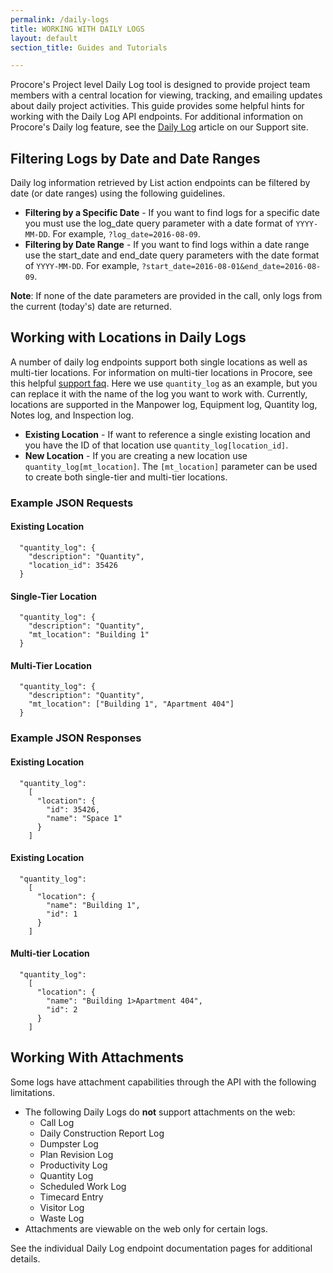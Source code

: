 ```yaml
---
permalink: /daily-logs
title: WORKING WITH DAILY LOGS
layout: default
section_title: Guides and Tutorials

---
```


Procore's Project level Daily Log tool is designed to provide project team members with a central location for viewing, tracking, and emailing updates about daily project activities.
This guide provides some helpful hints for working with the Daily Log API endpoints.
For additional information on Procore's Daily log feature, see the [Daily Log](https://support.procore.com/products/online/user-guide/project-level/daily-log) article on our Support site.

## Filtering Logs by Date and Date Ranges

Daily log information retrieved by List action endpoints can be filtered by date (or date ranges) using the following guidelines.

- **Filtering by a Specific Date** - If you want to find logs for a specific date you must use the log_date query parameter with a date format of `YYYY-MM-DD`.  For example, `?log_date=2016-08-09`.
- **Filtering by Date Range** - If you want to find logs within a date range use the start_date and end_date query parameters with the date format of `YYYY-MM-DD`.  For example, `?start_date=2016-08-01&end_date=2016-08-09`.

**Note**: If none of the date parameters are provided in the call, only logs from the current (today's) date are returned.

## Working with Locations in Daily Logs

A number of daily log endpoints support both single locations as well as multi-tier locations.
For information on multi-tier locations in Procore, see this helpful [support faq](https://support.procore.com/faq/how-do-i-add-a-multi-tiered-location-to-an-item).
Here we use `quantity_log` as an example, but you can replace it with the name of the log you want to work with.
Currently, locations are supported in the Manpower log, Equipment log, Quantity log, Notes log, and Inspection log.

- **Existing Location** - If want to reference a single existing location and you have the ID of that location use `quantity_log[location_id]`.
- **New Location** - If you are creating a new location use `quantity_log[mt_location]`. The `[mt_location]` parameter can be used to create both single-tier and multi-tier locations.

### Example JSON Requests

#### Existing Location

```
  "quantity_log": {
    "description": "Quantity",
    "location_id": 35426
  }
```

#### Single-Tier Location

```
  "quantity_log": {
    "description": "Quantity",
    "mt_location": "Building 1"
  }
```

#### Multi-Tier Location

```
  "quantity_log": {
    "description": "Quantity",
    "mt_location": ["Building 1", "Apartment 404"]
  }
```

### Example JSON Responses

#### Existing Location

```
  "quantity_log":
    [
      "location": {
        "id": 35426,
        "name": "Space 1"
      }
    ]
```

#### Existing Location

```
  "quantity_log":
    [
      "location": {
        "name": "Building 1",
        "id": 1
      }
    ]
```

#### Multi-tier Location

```
  "quantity_log":
    [
      "location": {
        "name": "Building 1>Apartment 404",
        "id": 2
      }
    ]
```

## Working With Attachments

Some logs have attachment capabilities through the API with the following limitations.

- The following Daily Logs do **not** support attachments on the web:
    - Call Log
    - Daily Construction Report Log
    - Dumpster Log
    - Plan Revision Log
    - Productivity Log
    - Quantity Log
    - Scheduled Work Log
    - Timecard Entry
    - Visitor Log
    - Waste Log
- Attachments are viewable on the web only for certain logs.

See the individual Daily Log endpoint documentation pages for additional details.
